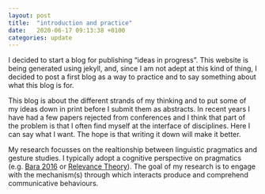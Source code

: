 ```yaml
---
layout: post
title:  "introduction and practice"
date:   2020-06-17 09:13:38 +0100
categories: update
---
```


I decided to start a blog for publishing “ideas in progress”. This website is being generated using jekyll, and, since I am not adept at this kind of thing, I decided to post a first blog as a way to practice and to say something about what this blog is for.

This blog is about the different strands of my thinking and to put some of my ideas down in print before I submit them as abstracts. In recent years I have had a few papers rejected from conferences and I think that part of the problem is that I often find myself at the interface of disciplines. Here I can say what I want. The hope is that writing it down will make it better.

My research focusses on the realtionship between linguistic pragmatics and gesture studies. I typically adopt a cognitive perspective on pragmatics (e.g. [Bara 2016](https://www.oxfordhandbooks.com/view/10.1093/oxfordhb/9780199697960.001.0001/oxfordhb-9780199697960-e-14) or [Relevance Theory](https://en.wikipedia.org/wiki/Relevance_theory)). The goal of my research is to engage with the mechanism(s) through which interacts produce and comprehend communicative behaviours. 
